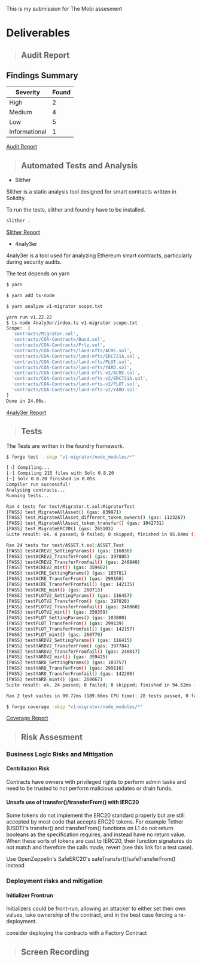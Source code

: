This is my submission for The Mobi assesment

# Deliverables

> ## Audit Report

## Findings Summary

| Severity               |  Found    |
|------------------------|-----------|
| High                   |   2       |
| Medium                 |   4       |
| Low                    |   5       |
| Informational          |   1       |


[Audit Report](./reports/audit_report.md)

> ## Automated Tests and Analysis

- Slither

Slither is a static analysis tool designed for smart contracts written in Solidity.

To run the tests, slither and foundry have to be installed.

```bash
slither . 
```

[Slither Report](./reports/slither_report.md)


- 4naly3er

4naly3er is a tool used for analyzing Ethereum smart contracts, particularly during security audits.

The test depends on yarn

```bash
$ yarn

$ yarn add ts-node

$ yarn analyze v1-migrator scope.txt

yarn run v1.22.22
$ ts-node 4naly3er/index.ts v1-migrator scope.txt
Scope:  [
  'contracts/Migrator.sol',
  'contracts/COA-Contracts/Busd.sol',
  'contracts/COA-Contracts/Prlz.sol',
  'contracts/COA-Contracts/land-nfts/ACRE.sol',
  'contracts/COA-Contracts/land-nfts/ERC721A.sol',
  'contracts/COA-Contracts/land-nfts/PLOT.sol',
  'contracts/COA-Contracts/land-nfts/YARD.sol',
  'contracts/COA-Contracts/land-nfts-v2/ACRE.sol',
  'contracts/COA-Contracts/land-nfts-v2/ERC721A.sol',
  'contracts/COA-Contracts/land-nfts-v2/PLOT.sol',
  'contracts/COA-Contracts/land-nfts-v2/YARD.sol'
]
Done in 24.06s.

```

[4naly3er Report](./reports/4naly3er_report.md)

> ## Tests

The Tests are written in the foundry framework.

```bash
$ forge test --skip "v1-migrator/node_modules/*"

[⠰] Compiling...
[⠔] Compiling 215 files with Solc 0.8.20
[⠒] Solc 0.8.20 finished in 8.05s
Compiler run successful!
Analysing contracts...
Running tests...

Ran 4 tests for test/Migrator.t.sol:MigratorTest
[PASS] test_MigrateAllAsset() (gas: 839971)
[PASS] test_MigrateAllAsset_different_token_owners() (gas: 1123267)
[PASS] test_MigrateAllAsset_token_transfer() (gas: 1042731)
[PASS] test_MigrateERC20() (gas: 265103)
Suite result: ok. 4 passed; 0 failed; 0 skipped; finished in 95.04ms (10.67ms CPU time)

Ran 24 tests for test/ASSET.t.sol:ASSET_Test
[PASS] testACREV2_SettingParams() (gas: 116836)
[PASS] testACREV2_TransferFrom() (gas: 397805)
[PASS] testACREV2_TransferFromfail() (gas: 240840)
[PASS] testACREV2_mint() (gas: 359402)
[PASS] testACRE_SettingParams() (gas: 103781)
[PASS] testACRE_TransferFrom() (gas: 299160)
[PASS] testACRE_TransferFromfail() (gas: 142135)
[PASS] testACRE_mint() (gas: 260713)
[PASS] testPLOTV2_SettingParams() (gas: 116457)
[PASS] testPLOTV2_TransferFrom() (gas: 397828)
[PASS] testPLOTV2_TransferFromfail() (gas: 240860)
[PASS] testPLOTV2_mint() (gas: 359359)
[PASS] testPLOT_SettingParams() (gas: 103800)
[PASS] testPLOT_TransferFrom() (gas: 299139)
[PASS] testPLOT_TransferFromfail() (gas: 142157)
[PASS] testPLOT_mint() (gas: 260779)
[PASS] testYARDV2_SettingParams() (gas: 116415)
[PASS] testYARDV2_TransferFrom() (gas: 397784)
[PASS] testYARDV2_TransferFromfail() (gas: 240817)
[PASS] testYARDV2_mint() (gas: 359425)
[PASS] testYARD_SettingParams() (gas: 103757)
[PASS] testYARD_TransferFrom() (gas: 299116)
[PASS] testYARD_TransferFromfail() (gas: 142200)
[PASS] testYARD_mint() (gas: 260667)
Suite result: ok. 24 passed; 0 failed; 0 skipped; finished in 94.62ms (27.65ms CPU time)

Ran 2 test suites in 99.72ms (189.66ms CPU time): 28 tests passed, 0 failed, 0 skipped (28 total tests)
```

``` bash
$ forge coverage -skip "v1-migrator/node_modules/*"

```

[Coverage Report](./reports/coverage_report.md)

> ## Risk Assesment

### Business Logic Risks and Mitigation

#### Centrilazion Risk

Contracts have owners with privileged rights to perform admin tasks and need to be trusted to not perform malicious updates or drain funds.


#### Unsafe use of transfer()/transferFrom() with IERC20

Some tokens do not implement the ERC20 standard properly but are still accepted by most code that accepts ERC20 tokens. For example Tether (USDT)'s transfer() and transferFrom() functions on L1 do not return booleans as the specification requires, and instead have no return value. When these sorts of tokens are cast to IERC20, their function signatures do not match and therefore the calls made, revert (see this link for a test case).

Use OpenZeppelin's SafeERC20's safeTransfer()/safeTransferFrom() instead


### Deployment risks and mitigation

#### Initializer Frontrun

Initializers could be front-run, allowing an attacker to either set their own values, take ownership of the contract, and in the best case forcing a re-deployment.

consider deploying the contracts with a Factory Contract

> ## Screen Recording


